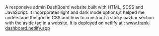 A responsive admin DashBoard website built with HTML, SCSS and JavaScript. It incorporates light and dark mode options,it helped me understand the grid in CSS and how to construct a sticky navbar section with the aside tag in a website.
It is deployed on netlify at : www.frank-dashboard.netlify.app
